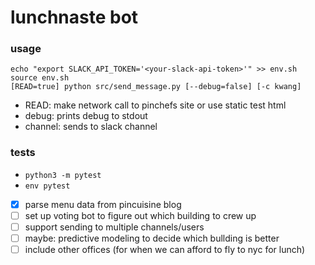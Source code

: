 # lunchnaste bot

### usage

```
echo "export SLACK_API_TOKEN='<your-slack-api-token>'" >> env.sh
source env.sh
[READ=true] python src/send_message.py [--debug=false] [-c kwang]
```

- READ: make network call to pinchefs site or use static test html
- debug: prints debug to stdout
- channel: sends to slack channel

### tests

- `python3 -m pytest`
- `env pytest`

- [x] parse menu data from pincuisine blog
- [ ] set up voting bot to figure out which building to crew up
- [ ] support sending to multiple channels/users
- [ ] maybe: predictive modeling to decide which bullding is better
- [ ] include other offices (for when we can afford to fly to nyc for lunch)